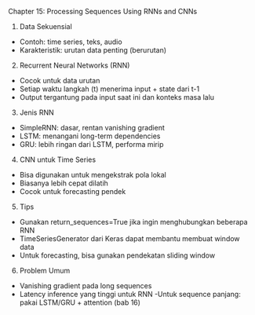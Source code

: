Chapter 15: Processing Sequences Using RNNs and CNNs

1. Data Sekuensial
- Contoh: time series, teks, audio
- Karakteristik: urutan data penting (berurutan)
2. Recurrent Neural Networks (RNN)
- Cocok untuk data urutan
- Setiap waktu langkah (t) menerima input + state dari t-1
- Output tergantung pada input saat ini dan konteks masa lalu
3. Jenis RNN
- SimpleRNN: dasar, rentan vanishing gradient
- LSTM: menangani long-term dependencies
- GRU: lebih ringan dari LSTM, performa mirip
4. CNN untuk Time Series
- Bisa digunakan untuk mengekstrak pola lokal
- Biasanya lebih cepat dilatih
- Cocok untuk forecasting pendek
5. Tips
- Gunakan return_sequences=True jika ingin menghubungkan beberapa RNN
- TimeSeriesGenerator dari Keras dapat membantu membuat window data
- Untuk forecasting, bisa gunakan pendekatan sliding window
6. Problem Umum
- Vanishing gradient pada long sequences
- Latency inference yang tinggi untuk RNN
-Untuk sequence panjang: pakai LSTM/GRU + attention (bab 16)
